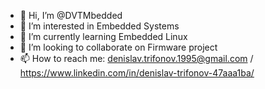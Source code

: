 - 👋 Hi, I’m @DVTMbedded
- 👀 I’m interested in Embedded Systems 
- 🌱 I’m currently learning Embedded Linux
- 💞️ I’m looking to collaborate on Firmware project
- 📫 How to reach me: denislav.trifonov.1995@gmail.com / https://www.linkedin.com/in/denislav-trifonov-47aaa1ba/

<!---
DVTMbedded/DVTMbedded is a ✨ special ✨ repository because its `README.md` (this file) appears on your GitHub profile.
You can click the Preview link to take a look at your changes.
--->
